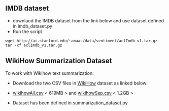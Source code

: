 ## IMDB dataset 

* downlaod the IMDB dataset from the link below and use dataset defined in imdb_dataset.py
* Run the script
```
wget http://ai.stanford.edu/~amaas/data/sentiment/aclImdb_v1.tar.gz 
tar -xf aclImdb_v1.tar.gz
```
## WikiHow Summarization Dataset

To work with Wikihow text summarization:
* Download the two CSV files in [WikiHow](https://github.com/mahnazkoupaee/WikiHow-Dataset) dataset as linked below:

* [wikihowAll.csv](https://ucsb.app.box.com/s/ap23l8gafpezf4tq3wapr6u8241zz358)   < 619MB >
and 
[wikihowSep.csv](https://ucsb.app.box.com/s/7yq601ijl1lzvlfu4rjdbbxforzd2oag) < 1.2GB >
* Dataset has been defined in summarization_dataset.py

